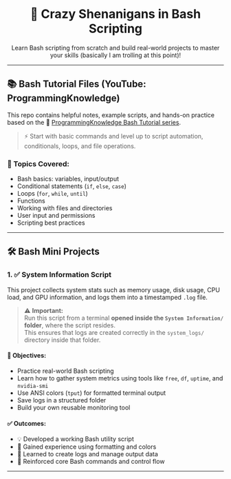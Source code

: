 <h1 align="center">🐧 Crazy Shenanigans in Bash Scripting</h1>

<p align="center">
  Learn Bash scripting from scratch and build real-world projects to master your skills (basically I am trolling at this point)!
</p>

---

## 📚 Bash Tutorial Files (YouTube: ProgrammingKnowledge)

This repo contains helpful notes, example scripts, and hands-on practice based on the 🎥 [ProgrammingKnowledge Bash Tutorial series](https://www.youtube.com/playlist?list=PLS1QulWo1RIYmaxcEqw5JhK3b-6rgdWO_).

> ⚡ Start with basic commands and level up to script automation, conditionals, loops, and file operations.

### 🔧 Topics Covered:
- Bash basics: variables, input/output
- Conditional statements (`if`, `else`, `case`)
- Loops (`for`, `while`, `until`)
- Functions
- Working with files and directories
- User input and permissions
- Scripting best practices

---

## 🛠️ Bash Mini Projects

### 1. ✅ **System Information Script**

This project collects system stats such as memory usage, disk usage, CPU load, and GPU information, and logs them into a timestamped `.log` file.

> ⚠️ **Important:**  
> Run this script from a terminal **opened inside the `System Information/` folder**, where the script resides.  
> This ensures that logs are created correctly in the `system_logs/` directory inside that folder.

#### 🎯 Objectives:
- Practice real-world Bash scripting
- Learn how to gather system metrics using tools like `free`, `df`, `uptime`, and `nvidia-smi`
- Use ANSI colors (`tput`) for formatted terminal output
- Save logs in a structured folder
- Build your own reusable monitoring tool

#### ✅ Outcomes:
- 💡 Developed a working Bash utility script
- 🎨 Gained experience using formatting and colors
- 📂 Learned to create logs and manage output data
- 🔁 Reinforced core Bash commands and control flow

---
